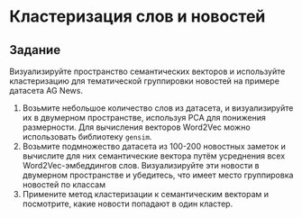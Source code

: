 # Кластеризация слов и новостей

## Задание

Визуализируйте пространство семантических векторов и используйте кластеризацию для тематической группировки новостей на примере датасета AG News.  

1. Возьмите небольшое количество слов из датасета, и визуализируйте их в двумерном пространстве, используя PCA для понижения размерности. Для вычисления векторов Word2Vec можно использовать библиотеку `gensim`.
2. Возьмите подмножество датасета из 100-200 новостных заметок и вычислите для них семантические вектора путём усреднения всех Word2Vec-эмбеддингов слов. Визуализируйте эти новости в двумерном пространстве и убедитесь, что имеет место группировка новостей по классам
3. Примените метод кластеризации к семантическим векторам и посмотрите, какие новости попадают в один кластер.
